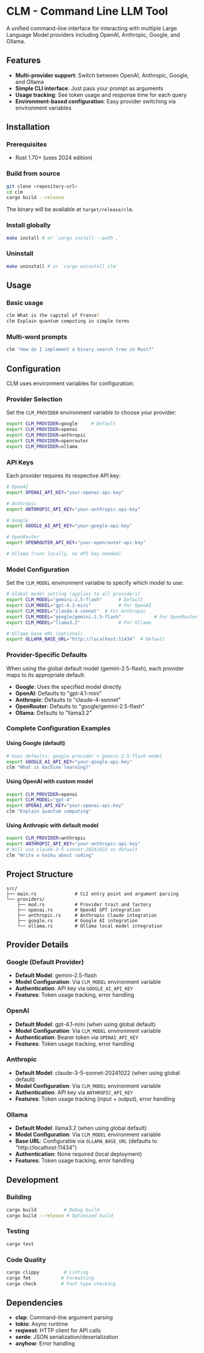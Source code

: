 # CLM - Command Line LLM Tool

A unified command-line interface for interacting with multiple Large Language Model providers including OpenAI, Anthropic, Google, and Ollama.

## Features

- **Multi-provider support**: Switch between OpenAI, Anthropic, Google, and Ollama
- **Simple CLI interface**: Just pass your prompt as arguments
- **Usage tracking**: See token usage and response time for each query
- **Environment-based configuration**: Easy provider switching via environment variables

## Installation

### Prerequisites
- Rust 1.70+ (uses 2024 edition)

### Build from source
```bash
git clone <repository-url>
cd clm
cargo build --release
```

The binary will be available at `target/release/clm`.

### Install globally
```bash
make install # or `cargo install --path .`
```

### Uninstall
```bash
make uninstall # or `cargo uninstall clm`
```


## Usage

### Basic usage
```bash
clm What is the capital of France?
clm Explain quantum computing in simple terms
```

### Multi-word prompts
```bash
clm "How do I implement a binary search tree in Rust?"
```

## Configuration

CLM uses environment variables for configuration:

### Provider Selection
Set the `CLM_PROVIDER` environment variable to choose your provider:

```bash
export CLM_PROVIDER=google     # Default
export CLM_PROVIDER=openai
export CLM_PROVIDER=anthropic
export CLM_PROVIDER=openrouter
export CLM_PROVIDER=ollama
```

### API Keys
Each provider requires its respective API key:

```bash
# OpenAI
export OPENAI_API_KEY="your-openai-api-key"

# Anthropic
export ANTHROPIC_API_KEY="your-anthropic-api-key"

# Google
export GOOGLE_AI_API_KEY="your-google-api-key"

# OpenRouter
export OPENROUTER_API_KEY="your-openrouter-api-key"

# Ollama (runs locally, no API key needed)
```

### Model Configuration
Set the `CLM_MODEL` environment variable to specify which model to use:

```bash
# Global model setting (applies to all providers)
export CLM_MODEL="gemini-2.5-flash"      # Default
export CLM_MODEL="gpt-4.1-mini"          # For OpenAI
export CLM_MODEL="claude-4-sonnet"  # For Anthropic  
export CLM_MODEL="google/gemini-2.5-flash"            # For OpenRouter
export CLM_MODEL="llama3.2"              # For Ollama

# Ollama base URL (optional)
export OLLAMA_BASE_URL="http://localhost:11434"  # Default
```

### Provider-Specific Defaults
When using the global default model (gemini-2.5-flash), each provider maps to its appropriate default:
- **Google**: Uses the specified model directly
- **OpenAI**: Defaults to "gpt-4.1-mini"
- **Anthropic**: Defaults to "claude-4-sonnet"
- **OpenRouter**: Defaults to "google/gemini-2.5-flash"
- **Ollama**: Defaults to "llama3.2"

### Complete Configuration Examples

#### Using Google (default)
```bash
# Uses defaults: google provider + gemini-2.5-flash model
export GOOGLE_AI_API_KEY="your-google-api-key"
clm "What is machine learning?"
```

#### Using OpenAI with custom model
```bash
export CLM_PROVIDER=openai
export CLM_MODEL="gpt-4"
export OPENAI_API_KEY="your-openai-api-key"
clm "Explain quantum computing"
```

#### Using Anthropic with default model
```bash
export CLM_PROVIDER=anthropic
export ANTHROPIC_API_KEY="your-anthropic-api-key"
# Will use claude-3-5-sonnet-20241022 as default
clm "Write a haiku about coding"
```

## Project Structure

```
src/
├── main.rs              # CLI entry point and argument parsing
└── providers/
    ├── mod.rs           # Provider trait and factory
    ├── openai.rs        # OpenAI GPT integration
    ├── anthropic.rs     # Anthropic Claude integration
    ├── google.rs        # Google AI integration
    └── ollama.rs        # Ollama local model integration
```

## Provider Details

### Google (Default Provider)
- **Default Model**: gemini-2.5-flash
- **Model Configuration**: Via `CLM_MODEL` environment variable
- **Authentication**: API key via `GOOGLE_AI_API_KEY`
- **Features**: Token usage tracking, error handling

### OpenAI
- **Default Model**: gpt-4.1-mini (when using global default)
- **Model Configuration**: Via `CLM_MODEL` environment variable
- **Authentication**: Bearer token via `OPENAI_API_KEY`
- **Features**: Token usage tracking, error handling

### Anthropic
- **Default Model**: claude-3-5-sonnet-20241022 (when using global default)
- **Model Configuration**: Via `CLM_MODEL` environment variable
- **Authentication**: API key via `ANTHROPIC_API_KEY`
- **Features**: Token usage tracking (input + output), error handling

### Ollama
- **Default Model**: llama3.2 (when using global default)
- **Model Configuration**: Via `CLM_MODEL` environment variable
- **Base URL**: Configurable via `OLLAMA_BASE_URL` (defaults to "http://localhost:11434")
- **Authentication**: None required (local deployment)
- **Features**: Token usage tracking, error handling

## Development

### Building
```bash
cargo build          # Debug build
cargo build --release # Optimized build
```

### Testing
```bash
cargo test
```

### Code Quality
```bash
cargo clippy         # Linting
cargo fmt           # Formatting
cargo check         # Fast type checking
```

## Dependencies

- **clap**: Command-line argument parsing
- **tokio**: Async runtime
- **reqwest**: HTTP client for API calls
- **serde**: JSON serialization/deserialization
- **anyhow**: Error handling
